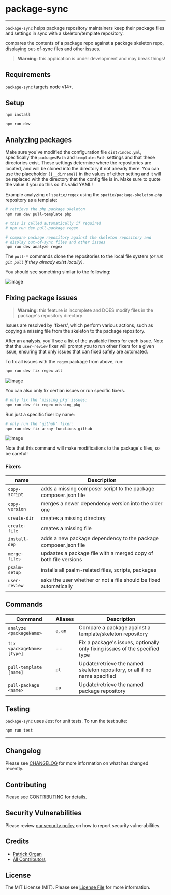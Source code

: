 # package-sync

---

`package-sync` helps package repository maintainers keep their package files and settings in sync with a skeleton/template repository.

compares the contents of a package repo against a package skeleton repo, displaying out-of-sync files and other issues.

> 
> **Warning**: this application is under development and may break things!
>

## Requirements

`package-sync` targets node v14+.

## Setup

```bash
npm install

npm run dev
```

## Analyzing packages

Make sure you've modified the configuration file `dist/index.yml`, specifically the `packagesPath` and `templatesPath` settings and that these directories exist.
These settings determine where the repositories are located, and will be cloned into the directory if not already there.
You can use the placeholder `{{__dirname}}` in the values of either setting and it will be replaced with the directory that the config file is in.  Make sure to quote the value if you do this so it's valid YAML!

Example analyzing of `spatie/regex` using the `spatie/package-skeleton-php` repository as a template:

```bash
# retrieve the php package skeleton
npm run dev pull-template php

# this is called automatically if required
# npm run dev pull-package regex

# compare package repository against the skeleton repository and
# display out-of-sync files and other issues
npm run dev analyze regex
```

The `pull-*` commands clone the repositories to the local file system _(or run `git pull` if they already exist locally)_.

You should see something similar to the following:

![image](https://user-images.githubusercontent.com/5508707/113720708-e8484300-96bc-11eb-9a24-d5a59d95ae21.png)

## Fixing package issues

>
> **Warning**: this feature is incomplete and DOES modify files in the package's repository directory
>

Issues are resolved by 'fixers', which perform various actions, such as copying a missing file from the skeleton to the package repository.

After an analysis, you'll see a list of the available fixers for each issue.  Note that the `user-review` fixer will prompt you to run other fixers for a given issue, ensuring that only issues that can fixed safely are automated.

To fix all issues with the `regex` package from above, run:

```bash
npm run dev fix regex all
```

![image](https://user-images.githubusercontent.com/5508707/113719038-38bea100-96bb-11eb-8836-47223c6c1be5.png)

You can also only fix certian issues or run specific fixers.

```bash
# only fix the 'missing_pkg' issues:
npm run dev fix regex missing_pkg
```

Run just a specific fixer by name:

```bash
# only run the 'github' fixer:
npm run dev fix array-functions github
```

![image](https://user-images.githubusercontent.com/5508707/113785803-d63ec280-9705-11eb-86ab-793a9ad359a8.png)


Note that this command will make modifications to the package's files, so be careful!

### Fixers

| name | Description |
| --- | --- |
| `copy-script` | adds a missing composer script to the package composer.json file |
| `copy-version` | merges a newer dependency version into the older one |
| `create-dir` | creates a missing directory |
| `create-file` | creates a missing file |
| `install-dep` | adds a new package dependency to the package composer.json file |
| `merge-files` | updaates a package file with a merged copy of both file versions |
| `psalm-setup` | installs all psalm-related files, scripts, packages |
| `user-review` | asks the user whether or not a file should be fixed automatically |

## Commands

| Command | Aliases | Description |
| --- | --- | --- |
| `analyze <packageName>` | `a`, `an` | Compare a package against a template/skeleton repository |
| `fix <packageName> [type]` | _--_ | Fix a package's issues, optionally only fixing issues of the specified type |
| `pull-template [name]` | `pt` | Update/retrieve the named skeleton repository, or all if no name specified |
| `pull-package <name>` | `pp` | Update/retrieve the named package repository |

## Testing

`package-sync` uses Jest for unit tests.  To run the test suite:

`npm run test`

---

## Changelog

Please see [CHANGELOG](CHANGELOG.md) for more information on what has changed recently.

## Contributing

Please see [CONTRIBUTING](.github/CONTRIBUTING.md) for details.

## Security Vulnerabilities

Please review [our security policy](../../security/policy) on how to report security vulnerabilities.

## Credits

- [Patrick Organ](https://github.com/patinthehat)
- [All Contributors](../../contributors)

## License

The MIT License (MIT). Please see [License File](LICENSE) for more information.
